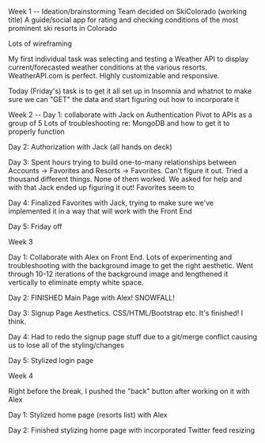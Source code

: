 Week 1 --
Ideation/brainstorming
Team decided on SkiColorado (working title)
A guide/social app for rating and checking conditions of the most prominent ski resorts in Colorado

Lots of wireframing

My first individual task was selecting and testing a Weather API to display current/forecasted weather conditions at the various resorts.
WeatherAPI.com is perfect. Highly customizable and responsive.

Today (Friday's) task is to get it all set up in Insomnia and whatnot to make sure we can "GET" the data and start figuring out how to incorporate it

Week 2 --
Day 1: collaborate with Jack on Authentication
Pivot to APIs as a group of 5
Lots of troubleshooting re: MongoDB and how to get it to properly function

Day 2: Authorization with Jack (all hands on deck)

Day 3: Spent hours trying to build one-to-many relationships between Accounts -> Favorites and Resorts -> Favorites. Can't figure it out. Tried a thousand different things. None of them worked.
We asked for help and with that Jack ended up figuring it out! Favorites seem to

Day 4: Finalized Favorites with Jack, trying to make sure we've implemented it in a way that will work with the Front End

Day 5: Friday off

Week 3

Day 1: Collaborate with Alex on Front End. Lots of experimenting and troubleshooting with the background image to get the right aesthetic. Went through 10-12 iterations of the background image and lengthened it vertically to eliminate empty white space.

Day 2: FINISHED Main Page with Alex! SNOWFALL!

Day 3: Signup Page Aesthetics. CSS/HTML/Bootstrap etc. It's finished! I think.

Day 4: Had to redo the signup page stuff due to a git/merge conflict causing us to lose all of the styling/changes

Day 5: Stylized login page

Week 4

Right before the break, I pushed the "back" button after working on it with Alex

Day 1: Stylized home page (resorts list) with Alex

Day 2: Finished stylizing home page with incorporated Twitter feed resizing
